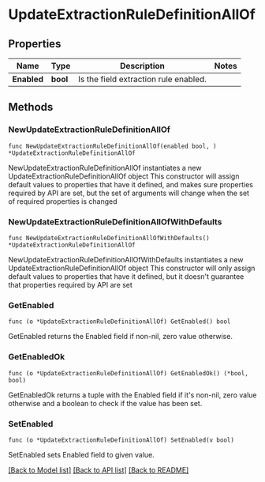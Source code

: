 # UpdateExtractionRuleDefinitionAllOf

## Properties

Name | Type | Description | Notes
------------ | ------------- | ------------- | -------------
**Enabled** | **bool** | Is the field extraction rule enabled. | 

## Methods

### NewUpdateExtractionRuleDefinitionAllOf

`func NewUpdateExtractionRuleDefinitionAllOf(enabled bool, ) *UpdateExtractionRuleDefinitionAllOf`

NewUpdateExtractionRuleDefinitionAllOf instantiates a new UpdateExtractionRuleDefinitionAllOf object
This constructor will assign default values to properties that have it defined,
and makes sure properties required by API are set, but the set of arguments
will change when the set of required properties is changed

### NewUpdateExtractionRuleDefinitionAllOfWithDefaults

`func NewUpdateExtractionRuleDefinitionAllOfWithDefaults() *UpdateExtractionRuleDefinitionAllOf`

NewUpdateExtractionRuleDefinitionAllOfWithDefaults instantiates a new UpdateExtractionRuleDefinitionAllOf object
This constructor will only assign default values to properties that have it defined,
but it doesn't guarantee that properties required by API are set

### GetEnabled

`func (o *UpdateExtractionRuleDefinitionAllOf) GetEnabled() bool`

GetEnabled returns the Enabled field if non-nil, zero value otherwise.

### GetEnabledOk

`func (o *UpdateExtractionRuleDefinitionAllOf) GetEnabledOk() (*bool, bool)`

GetEnabledOk returns a tuple with the Enabled field if it's non-nil, zero value otherwise
and a boolean to check if the value has been set.

### SetEnabled

`func (o *UpdateExtractionRuleDefinitionAllOf) SetEnabled(v bool)`

SetEnabled sets Enabled field to given value.



[[Back to Model list]](../README.md#documentation-for-models) [[Back to API list]](../README.md#documentation-for-api-endpoints) [[Back to README]](../README.md)


